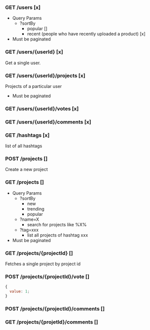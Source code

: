### GET /users [x]

- Query Params
  - ?sortBy
    - popular []
    - recent (people who have recently uploaded a product) [x]
- Must be paginated

### GET /users/{userId} [x]

Get a single user.

### GET /users/{userId}/projects [x]

Projects of a particular user

- Must be paginated

### GET /users/{userId}/votes [x]

### GET /users/{userId}/comments [x]

### GET /hashtags [x]

list of all hashtags

### POST /projects []

Create a new project

### GET /projects []

- Query Params
  - ?sortBy
    - new
    - trending
    - popular
  - ?name=X
    - search for projects like %X%
  - ?tag=xxx
    - list all projects of hashtag xxx
- Must be paginated

### GET /projects/{projectId} []

Fetches a single project by project id

### POST /projects/{projectId}/vote []

```jsx
{
  value: 1;
}
```

### POST /projects/{projectId}/comments []

### GET /projects/{projetId}/comments []
